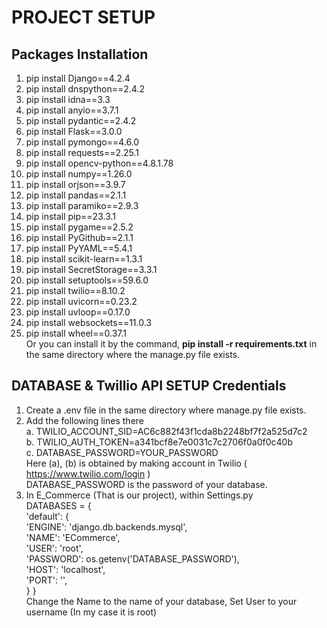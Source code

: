 # PROJECT SETUP
## Packages Installation
  1. pip install Django==4.2.4 <br> 
  2. pip install dnspython==2.4.2  <br> 
  3. pip install idna==3.3 <br>
  4. pip install anyio==3.7.1 <br> 
  5. pip install pydantic==2.4.2 <br>
  6. pip install Flask==3.0.0 <br>
  7. pip install pymongo==4.6.0 <br>
  8. pip install requests==2.25.1 <br>
  9. pip install opencv-python==4.8.1.78 <br>
  10. pip install numpy==1.26.0 <br>
  11. pip install orjson==3.9.7 <br>
  12. pip install pandas==2.1.1 <br>
  13. pip install paramiko==2.9.3 <br>
  14. pip install pip==23.3.1 <br>
  15. pip install pygame==2.5.2 <br>
  16. pip install PyGithub==2.1.1 <br>
  17. pip install PyYAML==5.4.1 <br>
  18. pip install scikit-learn==1.3.1 <br>
  19. pip install SecretStorage==3.3.1 <br>
  20. pip install setuptools==59.6.0 <br>
  21. pip install twilio==8.10.2 <br>
  22. pip install uvicorn==0.23.2 <br>
  23. pip install uvloop==0.17.0 <br>
  24. pip install websockets==11.0.3 <br>
  25. pip install wheel==0.37.1 <br>
  Or you can install it by the command, **pip install -r requirements.txt** in the same directory where the manage.py file exists. <br/>

## DATABASE & Twillio API SETUP Credentials
  1. Create a .env file in the same directory where manage.py file exists.
  2. Add the following lines there <br/>
      a. TWILIO_ACCOUNT_SID=AC6c882f43f1cda8b2248bf7f2a525d7c2 <br/>
      b. TWILIO_AUTH_TOKEN=a341bcf8e7e0031c7c2706f0a0f0c40b <br/>
      c. DATABASE_PASSWORD=YOUR_PASSWORD <br/>
        Here (a), (b) is obtained by making account in Twilio ( https://www.twilio.com/login ) <br/>
        DATABASE_PASSWORD is the password of your database. <br/>
  3. In E_Commerce (That is our project), within Settings.py <br/>
         DATABASES = { <br/>
            'default': { <br/>
                'ENGINE': 'django.db.backends.mysql', <br/> 
                'NAME': 'ECommerce', <br/>
                'USER': 'root', <br/>
                'PASSWORD': os.getenv('DATABASE_PASSWORD'),<br/> 
                'HOST': 'localhost', <br/>
                'PORT': '', <br/>
            }
        } <br/>
         Change the Name to the name of your database, Set User to your username (In my case it is root) <br/>

